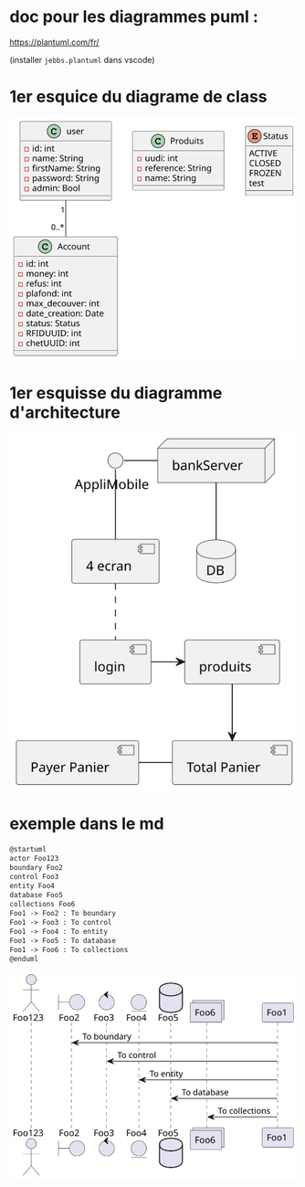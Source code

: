 # doc pour les diagrammes puml :

https://plantuml.com/fr/

(installer `jebbs.plantuml` dans vscode)

# 1er esquice du diagrame de class

![diagrame de class](./class.svg)

# 1er esquisse du diagramme d'architecture

![diagrame d'infrastucture](./architechture.svg)

# exemple dans le md

```plantuml:md-sample-sequence
@startuml
actor Foo123
boundary Foo2
control Foo3
entity Foo4
database Foo5
collections Foo6
Foo1 -> Foo2 : To boundary
Foo1 -> Foo3 : To control
Foo1 -> Foo4 : To entity
Foo1 -> Foo5 : To database
Foo1 -> Foo6 : To collections
@enduml
```

![exemple ramdom qui est au dessus](./md-sample-sequence.svg)
